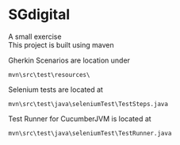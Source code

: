 # SGdigital

A small exercise<br />
This project is built using maven


Gherkin Scenarios are location under
```
mvn\src\test\resources\
```

Selenium tests are located at
```
mvn\src\test\java\seleniumTest\TestSteps.java
```

Test Runner for CucumberJVM is located at
```
mvn\src\test\java\seleniumTest\TestRunner.java
```
